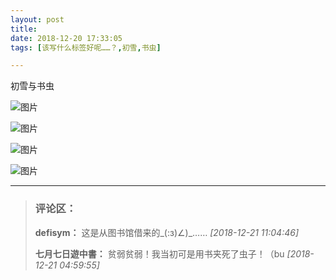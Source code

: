 ```yaml
---
layout: post
title: 
date: 2018-12-20 17:33:05
tags: [该写什么标签好呢……？,初雪,书虫]

---
```

初雪与书虫


![图片](./images/_LofteremhSNkVpRmJBejhJa21OV3lDdFRLbFJpVVFKY1E1MDdES2JuSWR1QWh1YmlTa1QrOXpjUmdnPT0.jpg)

![图片](./images/_LofteremhSNkVpRmJBejhJa21OV3lDdFRLdktsQi9ZWlVveFUzQWVXZmx6ODB3d3JBY1IvWEwyTUVnPT0.jpg)

![图片](./images/_LofteremhSNkVpRmJBejhJa21OV3lDdFRLbms0UUoveHV5d1V5OFNtbFNnTEp5dHZLTjFwZmJ0bmFRPT0.jpg)

![图片](./images/_LofteremhSNkVpRmJBejhJa21OV3lDdFRLck1kQ2p3VUVVcHBlTUFjdXJCdlhYdVByOVpTQ2tNcnlnPT0.jpg)


---
> ### 评论区：
>**defisym：** 这是从图书馆借来的_(:з)∠)_……  *[2018-12-21 11:04:46]*
>
>**七月七日遊中書：** 贫弱贫弱！我当初可是用书夹死了虫子！（bu  *[2018-12-21 04:59:55]*
>
>